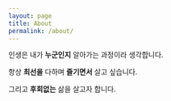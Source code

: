 ```yaml
---
layout: page
title: About
permalink: /about/
---
```


인생은 내가 __누군인지__ 알아가는 과정이라 생각합니다.

항상 __최선을__ 다하며 __즐기면서__ 살고 싶습니다.

그리고 __후회없는__ 삶을 살고자 합니다.
